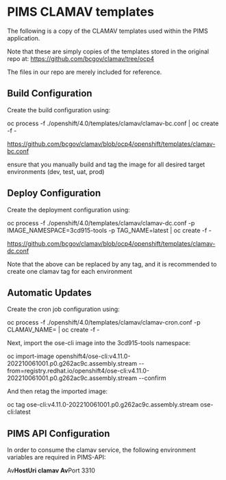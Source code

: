 # PIMS CLAMAV templates

The following is a copy of the CLAMAV templates used within the PIMS application.

Note that these are simply copies of the templates stored in the original repo at: https://github.com/bcgov/clamav/tree/ocp4

The files in our repo are merely included for reference.

## Build Configuration

Create the build configuration using:

oc process -f ./openshift/4.0/templates/clamav/clamav-bc.conf | oc create -f -

https://github.com/bcgov/clamav/blob/ocp4/openshift/templates/clamav-bc.conf

ensure that you manually build and tag the image for all desired target environments (dev, test, uat, prod)

## Deploy Configuration

Create the deployment configuration using:

oc process -f ./openshift/4.0/templates/clamav/clamav-dc.conf -p IMAGE_NAMESPACE=3cd915-tools -p TAG_NAME=latest | oc create -f -

https://github.com/bcgov/clamav/blob/ocp4/openshift/templates/clamav-dc.conf

Note that the above can be replaced by any tag, and it is recommended to create one clamav tag for each environment

## Automatic Updates

Create the cron job configuration using:

oc process -f ./openshift/4.0/templates/clamav/clamav-cron.conf -p CLAMAV_NAME=<insert name of clamav pod in target environment> | oc create -f -

Next, import the ose-cli image into the 3cd915-tools namespace:

oc import-image openshift4/ose-cli:v4.11.0-202210061001.p0.g262ac9c.assembly.stream --from=registry.redhat.io/openshift4/ose-cli:v4.11.0-202210061001.p0.g262ac9c.assembly.stream --confirm

And then retag the imported image:

oc tag ose-cli:v4.11.0-202210061001.p0.g262ac9c.assembly.stream ose-cli:latest

## PIMS API Configuration

In order to consume the clamav service, the following environment variables are required in PIMS-API:

Av**HostUri clamav
Av**Port 3310
